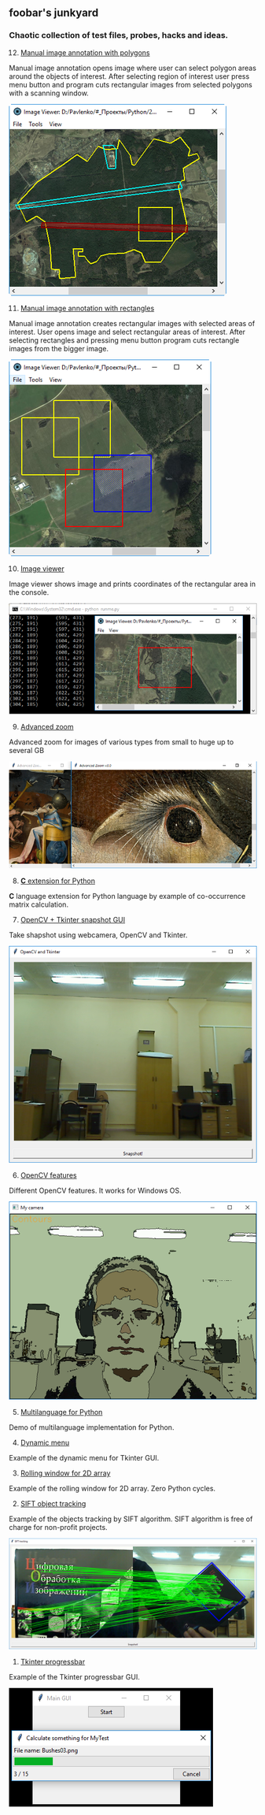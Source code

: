 ## foobar's junkyard
### Chaotic collection of test files, probes, hacks and ideas.

   12. [Manual image annotation with polygons](manual_image_annotation1)

Manual image annotation opens image where user can select polygon areas
around the objects of interest. After selecting region of interest user
press menu button and program cuts rectangular images from selected
polygons with a scanning window.

![Manual image annotation with polygons](
data/2019.01.03-manual-image-annotation-with-polygons.png)

   11. [Manual image annotation with rectangles](manual_image_annotation2)

Manual image annotation creates rectangular images with selected
areas of interest. User opens image and select rectangular areas
of interest. After selecting rectangles and pressing menu button
program cuts rectangle images from the bigger image.

![Manual image annotation with rectangles](
data/2019.01.03-manual-image-annotation-with-rectangles.png)

   10. [Image viewer](image_viewer)

Image viewer shows image and prints coordinates of the rectangular area in the console.

![Image viewer](data/2019.01.03-image-viewer.png)

   09. [Advanced zoom](zoom_advanced3.py)

Advanced zoom for images of various types from small to huge up to several GB

![Advanced zoom](data/2019.01.03-advanced-zoom.png)

   08. [**C** extension for Python](co-occurrence_matrix/C_extension_for_Python)

**C** language extension for Python language by example of
co-occurrence matrix calculation.

   07. [OpenCV + Tkinter snapshot GUI](opencv_tkinter.py)

Take shapshot using webcamera, OpenCV and Tkinter.

![OpenCV + Tkinter snapshot GUI](data/2019.01.03-opencv-tkinter.png)

   06. [OpenCV features](camera_features.py)

Different OpenCV features. It works for Windows OS.

![OpenCV features](data/2019.01.03-opencv-features.png)

   05. [Multilanguage for Python](translation)

Demo of multilanguage implementation for Python.

   04. [Dynamic menu](dynamic_menu.py)

Example of the dynamic menu for Tkinter GUI.

   03. [Rolling window for 2D array](rolling_window_advanced.py)

Example of the rolling window for 2D array. Zero Python cycles.

   02. [SIFT object tracking](sift_tracking.py)

Example of the objects tracking by SIFT algorithm.
SIFT algorithm is free of charge for non-profit projects.

![SIFT object tracking](data/2019.01.03-sift-tracking.png)

   01. [Tkinter progressbar](tkinter_progressbar.py)

Example of the Tkinter progressbar GUI.

![Tkinter progressbar](data/2019.01.03-tkinter-progressbar.png)

